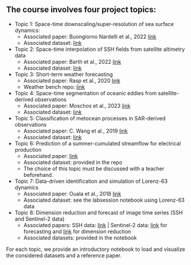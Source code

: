 ## The course involves four project topics:
- Topic 1: Space-time downscaling/super-resolution of sea surface dynamics:
  - Associated paper: Buongiorno Nardelli et al., 2022 [link](https://www.mdpi.com/2072-4292/14/5/1159)
  - Associated dataset: [link](https://github.com/CIA-Oceanix/DLOA2023/blob/main/projects/notebook_data_loading_and_visualization_NALT60GF.ipynb)
- Topic 2: Space-time interpolation of SSH fields from satellite altimetry data
  - Associated paper: Barth et al., 2022 [link](https://gmd.copernicus.org/articles/15/2183/2022/)
  - Associated dataset: [link](https://github.com/CIA-Oceanix/DLOA2023/blob/main/projects/notebook_data_loading_and_visualization_NALT60GF.ipynb)
- Topic 3: Short-term weather forecasting 
  - Associated paper: Rasp et al., 2020 [link](https://arxiv.org/abs/2002.00469)
  - Weather bench repo: [link](https://github.com/pangeo-data/WeatherBench)
- Topic 4: Space-time segmentation of oceanic eddies from satellite-derived observations
  - Associated paper: Moschos et al., 2023 [link](https://openaccess.thecvf.com/content/WACV2023/papers/Moschos_Computer_Vision_for_Ocean_Eddy_Detection_in_Infrared_Imagery_WACV_2023_paper.pdf)  
  - Associated dataset: [link](https://github.com/CIA-Oceanix/DLOA2023/blob/main/projects/Retreive_and_Visualize_GLO12.ipynb)
- Topic 5: Classification of metocean processes in SAR-derived observations  
  - Associated paper:  C. Wang et al., 2019 [link](https://tandeo.files.wordpress.com/2019/11/wang_2019.pdf)
  - Associated dataset: [link](https://www.dropbox.com/s/c1vkkkxo33efpke/SAR.zip?dl=0)
- Topic 6: Prediction of a summer-cumulated streamflow for electrical production
  - Associated paper: [link](https://doi.org/10.5194/hess-27-2283-2023)
  - Associated dataset: provided in the repo
  - The choice of this topic must be discussed with a teacher beforehand.
- Topic 7: Data-driven identification and simulation of Lorenz-63 dynamics
  - Associated paper: Ouala et al., 2018 [link](https://doi.org/10.5194/hess-27-2283-2023](https://new.eurasip.org/Proceedings/Eusipco/Eusipco2018/papers/1570437368.pdf))
  - Associated dataset: see the labsession notebook using Lorenz-63 data
- Topic 8: Dimension reduction and forecast of image time series (SSH and Sentinel-2 data)
  - Associated papers: SSH data: [link](https://meom-group.github.io/projects/occiput/) | Sentinel-2 data: [link](https://arxiv.org/abs/2305.03743) for forecasting and [link](https://web.archive.org/web/20220521031508id_/https://ieeexplore.ieee.org/ielx7/4609443/9656571/09672688.pdf) for dimension reduction
  - Associated datasets: provided in the notebook
    
For each topic, we provide an introductory notebook to load and visualize the considered datasets and a reference paper.

